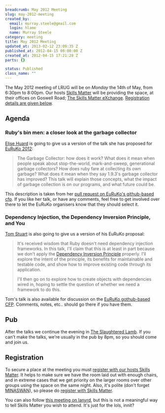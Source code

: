 ```yaml
--- 
breadcrumb: May 2012 Meeting
slug: may-2012-meeting
created_by: 
  email: murray.steele@gmail.com
  login: hlame
  name: Murray Steele
category: meeting
title: May 2012 Meeting
updated_at: 2013-02-12 23:09:35 Z
published_at: 2012-04-15 00:00:00 Z
created_at: 2012-04-15 17:21:28 Z
parts: {}

status: Published
class_name: ""
---
```


The May 2012 meeting of LRUG will be on *Monday* the 14th of May, from 6:30pm to 8:00pm.  Our hosts [Skills Matter](http://skillsmatter.com/) will be providing the space, at their offices on Goswell Road; [The Skills Matter eXchange](http://skillsmatter.com/location-details/design-architecture/484/96).  <a href="#may12registration">Registration details are given below</a>.

Agenda
------

### Ruby's bin men: a closer look at the garbage collector

[Elise Huard](http://jabberwocky.eu/) is going to give us a version of the talk she has proposed for [EuRuKo 2012](http://www.euruko2012.org/):

> The Garbage Collector: how does it work?
> What does it mean when people speak about stop-the-world, 
> mark-and-sweep, generational garbage collectors?
> How does ruby fare at collecting its own garbage?
> What does it mean when they say 1.9.3's garbage collector has improved?
> This talk will explain those concepts, what the impact of garbage 
> collection is on our programs, and what future could be.

This description is taken from her [pull request on EuRuKo's github-based cfp](https://github.com/euruko2012/call-for-proposals/pull/73).  If you like her talk, or have any comments, feel free to get involved over there to let the EuRuKo organisers know that they should select it.

### Dependency Injection, the Dependency Inversion Principle, and You

[Tom Stuart](http://tomstuart.co.uk/) is also going to give us a version of his EuRuKo proposal:

> It's received wisdom that Ruby doesn't need dependency injection 
> frameworks. In this talk, I'll claim that this is at least in 
> part because we don't apply the [Dependency Inversion Principle](http://www.objectmentor.com/resources/articles/dip.pdf) 
> properly. I'll explore the intent of the principle, its benefits 
> for maintainable and testable code, and show how to improve 
> existing code through its application.
> 
> I'll then go on to explore how to create objects with dependencies
> wired in, hoping to settle the question of whether we need a framework to do this.

Tom's talk is also available for discussion on the [EuRuKo gothub-based CFP](https://github.com/euruko2012/call-for-proposals/pull/72).  Comments, notes, etc.. should go there if you have them.

Pub
---

After the talks we continue the evening in [The Slaughtered Lamb](http://www.theslaughteredlambpub.com/).  If you can't make the talks, we're usually in the pub by 8pm, so you should come and join us.

Registration <a name="may12registration">&nbsp;</a>
---------------------------------------------------

To secure a place at the meeting you must [register with our hosts Skills Matter](http://skillsmatter.com/event-details/home/lrug-may-1376/js-4073).  It helps to make sure we have the room laid out with enough chairs, and in extreme cases that we get priority on the larger rooms over other groups using the space on the same night.  Also, it's polite (don't forget [MINASWAN](http://oreilly.com/ruby/excerpts/ruby-learning-rails/ruby-glossary.html#I_indexterm_d1e32036)), so please do [register with Skills Matter](http://skillsmatter.com/event-details/home/lrug-may-1376/js-4073).

You can also follow [this meeting on lanyrd](http://lanyrd.com/2012/lrug-may/), but this is not a meaningful way to tell Skills Matter you wish to attend.  It's just for the lols, innit?
